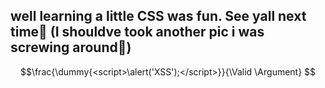 ## well learning a little CSS was fun. See yall next time👋 (I shouldve took another pic i was screwing around🥲)
```math
\frac{\dummy{<script>\alert('XSS');</script>}}{\Valid \Argument}
